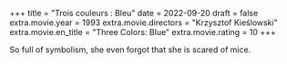 +++
title = "Trois couleurs : Bleu"
date = 2022-09-20
draft = false
extra.movie.year = 1993
extra.movie.directors = "Krzysztof Kieślowski"
extra.movie.en_title = "Three Colors: Blue"
extra.movie.rating = 10
+++

So full of symbolism, she even forgot that she is scared of mice.<!-- more -->